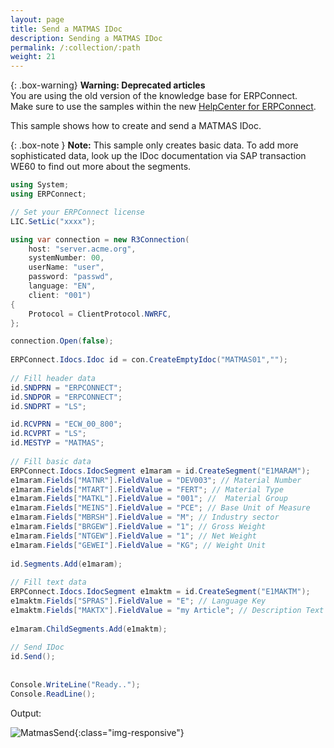 ```yaml
---
layout: page
title: Send a MATMAS IDoc
description: Sending a MATMAS IDoc
permalink: /:collection/:path
weight: 21
---
```


{: .box-warning}
**Warning: Deprecated articles** <br>
You are using the old version of the knowledge base for ERPConnect.<br>
Make sure to use the samples within the new [HelpCenter for ERPConnect](https://helpcenter.theobald-software.com/erpconnect/samples).

This sample shows how to create and send a MATMAS IDoc.

{: .box-note }
**Note:** This sample only creates basic data. 
To add more sophisticated data, look up the IDoc documentation via SAP transaction WE60 to find out more about the segments.

```csharp
using System;
using ERPConnect;

// Set your ERPConnect license
LIC.SetLic("xxxx");

using var connection = new R3Connection(
    host: "server.acme.org",
    systemNumber: 00,
    userName: "user",
    password: "passwd",
    language: "EN",
    client: "001")
{
    Protocol = ClientProtocol.NWRFC,
};

connection.Open(false);
  
ERPConnect.Idocs.Idoc id = con.CreateEmptyIdoc("MATMAS01","");
  
// Fill header data
id.SNDPRN = "ERPCONNECT";
id.SNDPOR = "ERPCONNECT";
id.SNDPRT = "LS";

id.RCVPRN = "ECW_00_800";
id.RCVPRT = "LS";
id.MESTYP = "MATMAS";
  
// Fill basic data
ERPConnect.Idocs.IdocSegment e1maram = id.CreateSegment("E1MARAM");
e1maram.Fields["MATNR"].FieldValue = "DEV003"; // Material Number
e1maram.Fields["MTART"].FieldValue = "FERT"; // Material Type
e1maram.Fields["MATKL"].FieldValue = "001"; //  Material Group
e1maram.Fields["MEINS"].FieldValue = "PCE"; // Base Unit of Measure
e1maram.Fields["MBRSH"].FieldValue = "M"; // Industry sector
e1maram.Fields["BRGEW"].FieldValue = "1"; // Gross Weight
e1maram.Fields["NTGEW"].FieldValue = "1"; // Net Weight
e1maram.Fields["GEWEI"].FieldValue = "KG"; // Weight Unit
  
id.Segments.Add(e1maram);
  
// Fill text data
ERPConnect.Idocs.IdocSegment e1maktm = id.CreateSegment("E1MAKTM");
e1maktm.Fields["SPRAS"].FieldValue = "E"; // Language Key
e1maktm.Fields["MAKTX"].FieldValue = "my Article"; // Description Text
  
e1maram.ChildSegments.Add(e1maktm);
  
// Send IDoc
id.Send();
  
  
Console.WriteLine("Ready..");
Console.ReadLine();
```

Output:

![MatmasSend](/img/contents/MatmasSend.jpg){:class="img-responsive"}


